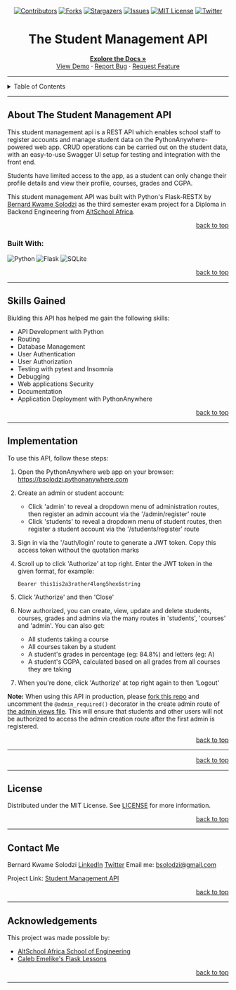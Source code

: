  <!-- Back to Top Navigation Anchor -->
<a name="readme-top"></a>

<!-- Project Shields -->
<div align="center">

  [![Contributors][contributors-shield]][contributors-url]
  [![Forks][forks-shield]][forks-url]
  [![Stargazers][stars-shield]][stars-url]
  [![Issues][issues-shield]][issues-url]
  [![MIT License][license-shield]][license-url]
  [![Twitter][twitter-shield]][twitter-url]
</div>

<!-- Project Name -->
<div align="center">
  <h1>The Student Management API</h1>
</div>

<div>
  <p align="center">
    <a href="https://github.com/bsolodzi/student-manager-api#readme"><strong>Explore the Docs »</strong></a>
    <br />
    <a href="https://github.com/bsolodzi/student-manager-api/blob/main/images/StudentManagerAPI_Full_Page.png">View Demo</a>
    ·
    <a href="https://github.com/bsolodzi/student-manager-api/issues">Report Bug</a>
    ·
    <a href="https://github.com/bsolodzi/student-manager-api/issues">Request Feature</a>
  </p>
</div>

---

<!-- Table of Contents -->
<details>
  <summary>Table of Contents</summary>
  <ol>
    <li>
      <a href="#about-The-Student-Management-API">About The Student Management API</a>
      <ul>
        <li><a href="#built-with">Built With</a></li>
      </ul>
    </li>
    <li><a href="#skills-gained">Skills Gained</a></li>
    <li><a href="#usage">How To Use This API</a></li>    
    <li><a href="#sample">Sample</a></li>
    <li><a href="#license">License</a></li>
    <li><a href="#contact">Contact Me</a></li>
    <li><a href="#acknowledgements">Acknowledgements</a></li>
  </ol>
  <p align="right"><a href="#readme-top">back to top</a></p>
</details>

---

<!-- About the Project -->
## About The Student Management API

This student management api is a REST API which enables school staff to register accounts and manage student data on the PythonAnywhere-powered web app. CRUD operations can be carried out on the student data, with an easy-to-use Swagger UI setup for testing and integration with the front end.

Students have limited access to the app, as a student can only change their profile details and view their profile, courses, grades and CGPA.

This student management API was built with Python's Flask-RESTX by <a href="https://www.github.com/bsolodzi">Bernard Kwame Solodzi</a> as the third semester exam project for a Diploma in Backend Engineering from <a href="https://altschoolafrica.com/schools/engineering">AltSchool Africa</a>.

<p align="right"><a href="#readme-top">back to top</a></p>

### Built With:

![Python][python]
![Flask][flask]
![SQLite][sqlite]

<p align="right"><a href="#readme-top">back to top</a></p>

---
<!-- Lessons from the Project -->
## Skills Gained

Biulding this API has helped me gain the following skills:
* API Development with Python
* Routing
* Database Management
* User Authentication
* User Authorization
* Testing with pytest and Insomnia
* Debugging
* Web applications Security
* Documentation
* Application Deployment with PythonAnywhere

<p align="right"><a href="#readme-top">back to top</a></p>

---

<!-- GETTING STARTED -->
## Implementation

To use this API, follow these steps:

1. Open the PythonAnywhere web app on your browser: https://bsolodzi.pythonanywhere.com

2. Create an admin or student account:
    - Click 'admin' to reveal a dropdown menu of administration routes, then register an admin account via the '/admin/register' route
    - Click 'students' to reveal a dropdown menu of student routes, then register a student account via the '/students/register' route

3. Sign in via the '/auth/login' route to generate a JWT token. Copy this access token without the quotation marks

4. Scroll up to click 'Authorize' at top right. Enter the JWT token in the given format, for example:
   ```
   Bearer this1is2a3rather4long5hex6string
   ```

5. Click 'Authorize' and then 'Close'

6. Now authorized, you can create, view, update and delete students, courses, grades and admins via the many routes in 'students', 'courses' and 'admin'. You can also get:
    - All students taking a course
    - All courses taken by a student
    - A student's grades in percentage (eg: 84.8%) and letters (eg: A)
    - A student's CGPA, calculated based on all grades from all courses they are taking

7. When you're done, click 'Authorize' at top right again to then 'Logout'

**Note:** When using this API in production, please [fork this repo](https://github.com/bsolodzi/student-manager-apil) and uncomment the `@admin_required()` decorator in the create admin route of [the admin views file](https://github.com/bsolodzi/student-manager-api/blob/main/api/admin/views.py). This will ensure that students and other users will not be authorized to access the admin creation route after the first admin is registered.

<p align="right"><a href="#readme-top">back to top</a></p>

---

<p align="right"><a href="#readme-top">back to top</a></p>

---

<!-- License -->
## License

Distributed under the MIT License. See <a href="https://github.com/bsolodzi/student-manager-api/blob/main/LICENSE">LICENSE</a> for more information.

<p align="right"><a href="#readme-top">back to top</a></p>

---

<!-- Contact Me-->
## Contact Me

Bernard Kwame Solodzi
[LinkedIn](https://www.linkedin.com/in/bernard-kwame-solodzi)
[Twitter](https://twitter.com/boss_assignment) 
Email me: bsolodzi@gmail.com

Project Link: [Student Management API](https://github.com/bsolodzi/student-manager-api)

<p align="right"><a href="#readme-top">back to top</a></p>

---

<!-- Acknowledgements -->
## Acknowledgements

This project was made possible by:

* [AltSchool Africa School of Engineering](https://altschoolafrica.com/schools/engineering)
* [Caleb Emelike's Flask Lessons](https://github.com/CalebEmelike)

<p align="right"><a href="#readme-top">back to top</a></p>

---

<!-- Markdown Links & Images -->
[contributors-shield]: https://img.shields.io/github/contributors/bsolodzi/student-manager-api.svg?style=for-the-badge
[contributors-url]: https://github.com/bsolodzi/student-manager-api/graphs/contributors
[forks-shield]: https://img.shields.io/github/forks/bsolodzi/student-manager-api.svg?style=for-the-badge
[forks-url]: https://github.com/bsolodzi/student-manager-api/network/members
[stars-shield]: https://img.shields.io/github/stars/bsolodzi/student-manager-api.svg?style=for-the-badge
[stars-url]: https://github.com/bsolodzi/student-manager-api/stargazers
[issues-shield]: https://img.shields.io/github/issues/bsolodzi/student-manager-api.svg?style=for-the-badge
[issues-url]: https://github.com/bsolodzi/student-manager-api/issues
[license-shield]: https://img.shields.io/github/license/bsolodzi/student-manager-api.svg?style=for-the-badge
[license-url]: https://github.com/bsolodzi/student-manager-api/blob/main/LICENSE.txt
[twitter-shield]: https://img.shields.io/badge/-@boss_assignment-1ca0f1?style=for-the-badge&logo=twitter&logoColor=white&link=https://twitter.com/boss_assignment
[twitter-url]: https://twitter.com/boss_assignment
[ze-school-screenshot]: https://github.com/bsolodzi/student-manager-api/blob/main/images/Ze_School_Full_Page.png
[python]: https://img.shields.io/badge/python-3670A0?style=for-the-badge&logo=python&logoColor=ffdd54
[flask]: https://img.shields.io/badge/flask-%23000.svg?style=for-the-badge&logo=flask&logoColor=white
[sqlite]: https://img.shields.io/badge/sqlite-%2307405e.svg?style=for-the-badge&logo=sqlite&logoColor=white
